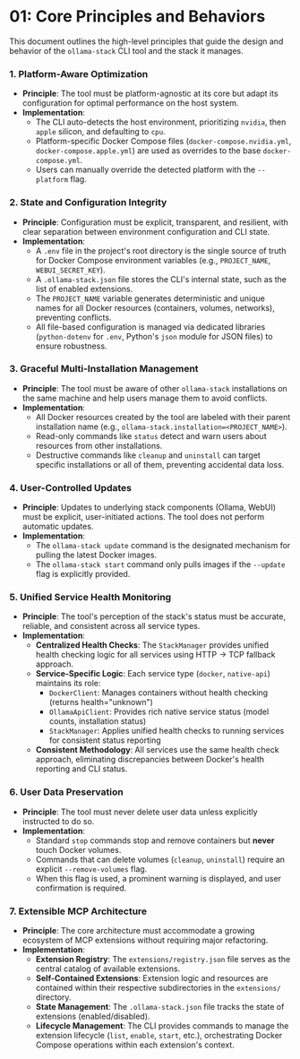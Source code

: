 # 01: Core Principles and Behaviors

This document outlines the high-level principles that guide the design and behavior of the `ollama-stack` CLI tool and the stack it manages.

### 1. Platform-Aware Optimization

- **Principle**: The tool must be platform-agnostic at its core but adapt its configuration for optimal performance on the host system.
- **Implementation**:
    - The CLI auto-detects the host environment, prioritizing `nvidia`, then `apple` silicon, and defaulting to `cpu`.
    - Platform-specific Docker Compose files (`docker-compose.nvidia.yml`, `docker-compose.apple.yml`) are used as overrides to the base `docker-compose.yml`.
    - Users can manually override the detected platform with the `--platform` flag.

### 2. State and Configuration Integrity

- **Principle**: Configuration must be explicit, transparent, and resilient, with clear separation between environment configuration and CLI state.
- **Implementation**:
    - A `.env` file in the project's root directory is the single source of truth for Docker Compose environment variables (e.g., `PROJECT_NAME`, `WEBUI_SECRET_KEY`).
    - A `.ollama-stack.json` file stores the CLI's internal state, such as the list of enabled extensions.
    - The `PROJECT_NAME` variable generates deterministic and unique names for all Docker resources (containers, volumes, networks), preventing conflicts.
    - All file-based configuration is managed via dedicated libraries (`python-dotenv` for `.env`, Python's `json` module for JSON files) to ensure robustness.

### 3. Graceful Multi-Installation Management

- **Principle**: The tool must be aware of other `ollama-stack` installations on the same machine and help users manage them to avoid conflicts.
- **Implementation**:
    - All Docker resources created by the tool are labeled with their parent installation name (e.g., `ollama-stack.installation=<PROJECT_NAME>`).
    - Read-only commands like `status` detect and warn users about resources from other installations.
    - Destructive commands like `cleanup` and `uninstall` can target specific installations or all of them, preventing accidental data loss.

### 4. User-Controlled Updates

- **Principle**: Updates to underlying stack components (Ollama, WebUI) must be explicit, user-initiated actions. The tool does not perform automatic updates.
- **Implementation**:
    - The `ollama-stack update` command is the designated mechanism for pulling the latest Docker images.
    - The `ollama-stack start` command only pulls images if the `--update` flag is explicitly provided.

### 5. Unified Service Health Monitoring

- **Principle**: The tool's perception of the stack's status must be accurate, reliable, and consistent across all service types.
- **Implementation**:
    - **Centralized Health Checks**: The `StackManager` provides unified health checking logic for all services using HTTP → TCP fallback approach.
    - **Service-Specific Logic**: Each service type (`docker`, `native-api`) maintains its role:
        - `DockerClient`: Manages containers without health checking (returns health="unknown")
        - `OllamaApiClient`: Provides rich native service status (model counts, installation status)
        - `StackManager`: Applies unified health checks to running services for consistent status reporting
    - **Consistent Methodology**: All services use the same health check approach, eliminating discrepancies between Docker's health reporting and CLI status.

### 6. User Data Preservation

- **Principle**: The tool must never delete user data unless explicitly instructed to do so.
- **Implementation**:
    - Standard `stop` commands stop and remove containers but **never** touch Docker volumes.
    - Commands that can delete volumes (`cleanup`, `uninstall`) require an explicit `--remove-volumes` flag.
    - When this flag is used, a prominent warning is displayed, and user confirmation is required.

### 7. Extensible MCP Architecture

- **Principle**: The core architecture must accommodate a growing ecosystem of MCP extensions without requiring major refactoring.
- **Implementation**:
    - **Extension Registry**: The `extensions/registry.json` file serves as the central catalog of available extensions.
    - **Self-Contained Extensions**: Extension logic and resources are contained within their respective subdirectories in the `extensions/` directory.
    - **State Management**: The `.ollama-stack.json` file tracks the state of extensions (enabled/disabled).
    - **Lifecycle Management**: The CLI provides commands to manage the extension lifecycle (`list`, `enable`, `start`, etc.), orchestrating Docker Compose operations within each extension's context. 